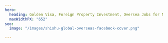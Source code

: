 ```yaml
---
hero:
  heading: Golden Visa, Foreign Property Investment, Oversea Jobs for Nepali.
  maxWidthPX: "652"
seo:
  image: "/images/shishu-global-overseas-facebook-cover.png"

---
```

